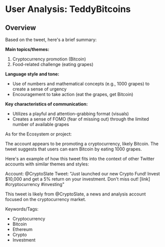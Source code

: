 # User Analysis: TeddyBitcoins

## Overview

Based on the tweet, here's a brief summary:

**Main topics/themes:**

1. Cryptocurrency promotion (Bitcoin)
2. Food-related challenge (eating grapes)

**Language style and tone:**

* Use of numbers and mathematical concepts (e.g., 1000 grapes) to create a sense of urgency
* Encouragement to take action (eat the grapes, get Bitcoin)

**Key characteristics of communication:**

* Utilizes a playful and attention-grabbing format (visuals)
* Creates a sense of FOMO (fear of missing out) through the limited number of available grapes

As for the Ecosystem or project:

The account appears to be promoting a cryptocurrency, likely Bitcoin. The tweet suggests that users can earn Bitcoin by eating 1000 grapes.

Here's an example of how this tweet fits into the context of other Twitter accounts with similar themes and styles:
 
Account: @CryptoSlate
Tweet: "Just launched our new Crypto Fund! Invest $10,000 and get a 5% return on your investment. Don't miss out! [link] #cryptocurrency #investing"

This tweet is likely from @CryptoSlate, a news and analysis account focused on the cryptocurrency market.

Keywords/Tags:

* Cryptocurrency
* Bitcoin
* Ethereum
* Crypto
* Investment